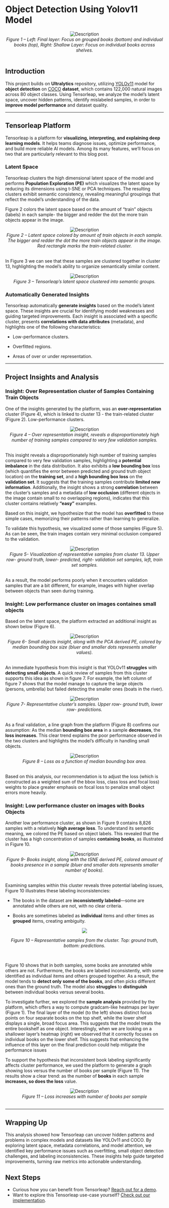 # Object Detection Using Yolov11 Model

<div align="center">
  <img src="/ultralytics/tensorleap_folder/assets/Figure1.png" alt="Description"/>
  <figcaption><em>Figure 1 – Left: Final layer: Focus on grouped books (bottom) and individual books (top), Right: Shallow Layer: Focus on individual books across shelves.</em></figcaption>
</div>
&nbsp;

## Introduction
This project builds on **Ultralytics** repository, utilizing [YOLOv11](https://docs.ultralytics.com/models/yolo11/) model for **object detection** on [COCO](https://cocodataset.org/#home) **dataset**, which contains 122,000 natural images across 80 object classes.
Using Tensorleap, we analyze the model’s latent space, uncover hidden patterns, identify mislabeled samples, in order to **improve model performance** and dataset quality.

---

## Tensorleap Platform
Tensorleap is a platform for **visualizing, interpreting, and explaining deep learning models**. It helps teams diagnose issues, optimize performance, and build more reliable AI models. Among its many features, we’ll focus on two that are particularly relevant to this blog post.
### Latent Space
Tensorleap clusters the high dimensional latent space of the model and performs **Population Exploration (PE)** which visualizes the latent space by reducing its dimensions using t-SNE or PCA techniques. The resulting clusters exhibit semantic consistency, revealing meaningful groupings that reflect the model’s understanding of the data.

Figure 2 colors the latent space based on the amount of “train” objects (labels) in each sample- the bigger and redder the dot the more train objects appear in the image.


<div align="center">
  <img src="/ultralytics/tensorleap_folder/assets/Figure2.png" alt="Description"/>
  <figcaption><em>Figure 2 – Latent space colored by amount of train objects in each sample. The bigger and redder the dot the more train objects appear in the image. Red rectangle marks the train-related cluster.
</em></figcaption>
</div>
&nbsp;


 In Figure 3 we can see that these samples are clustered together in cluster 13, highlighting the model’s ability to organize semantically similar content.


<div align="center">
  <img src="/ultralytics/tensorleap_folder/assets/Figure3.png" alt="Description"/>
  <figcaption><em>Figure 3 – Tensorleap’s latent space clustered into semantic groups.
</em></figcaption>
</div>


### Automatically Generated Insights

Tensorleap automatically **generate insights** based on the model’s latent space. These insights are crucial for identifying model weaknesses and guiding targeted improvements. Each insight is associated with a specific cluster, presents **correlations with data attributes** (metadata), and highlights one of the following characteristics:

- Low-performance clusters.

- Overfitted regions.

- Areas of over or under representation.
---

## Project Insights and Analysis
### Insight: Over Representation cluster of Samples Containing Train Objects
One of the insights generated by the platform, was an **over-representation** cluster (Figure 4), which is linked to cluster 13 - the train-related cluster (Figure 2).
Low-performance clusters.


<div align="center">
  <img src="/ultralytics/tensorleap_folder/assets/Figure4.png" alt="Description"/>
  <figcaption><em>Figure 4 – Over representation insight, reveals a disproportionately high number of training samples compared to very few validation samples.
</em></figcaption>
</div>
&nbsp;


This insight reveals a disproportionately high number of training samples compared to very few validation samples, highlighting a **potential imbalance** in the data distribution. It also exhibits a **low bounding box** loss (which quantifies the error between predicted and ground truth object location) on the **training set**, and a **high bounding box loss** on the **validation set**. It suggests that the training samples contribute **limited new information**.
Additionally, the insight shows a strong **correlation** between the cluster’s samples and a metadata of **low occlusion** (different objects in the image contain small to no overlapping regions), indicates that this cluster contains relatively **“easy”** examples. 

Based on this insight, we hypothesize that the model has **overfitted** to these simple cases, memorizing their patterns rather than learning to generalize. 

To validate this hypothesis, we visualized some of those samples (Figure 5). As can be seen, the train images contain very minimal occlusion compared to the validation.


<div align="center">
  <img src="/ultralytics/tensorleap_folder/assets/Figure5.png" alt="Description"/>
  <figcaption><em>Figure 5- Visualization of representative samples from cluster 13. Upper row- ground truth, lower- predicted, right- validation set samples, left, train set samples.
</em></figcaption>
</div>
&nbsp;


As a result, the model performs poorly when it encounters validation samples that are a bit different, for example, images with higher overlap between objects than seen during training.

### Insight: Low performance cluster on images containes small objects
Based on the latent space, the platform extracted an additional insight as shown below (Figure 6). 


<div align="center">
  <img src="/ultralytics/tensorleap_folder/assets/Figure6.png" alt="Description"/>
  <figcaption><em>Figure 6- Small objects insight, along with the PCA derived PE, colored by median bounding box size (bluer and smaller dots represents smaller values).
</em></figcaption>
</div>
&nbsp;


An immediate hypothesis from this insight is that YOLOv11 **struggles** with **detecting small objects**. A quick review of samples from this cluster supports this idea as shown in figure 7. For example, the left column of figure 7 shows that the model manage to capture the large objects (persons, umbrella) but failed detecting the smaller ones (boats in the river). 


<div align="center">
  <img src="/ultralytics/tensorleap_folder/assets/Figure7.png" alt="Description"/>
  <figcaption><em>Figure 7- Representative cluster’s samples. Upper row- ground truth, lower row- predictions.
</em></figcaption>
</div>
&nbsp;


As a final validation, a line graph from the platform (Figure 8) confirms our assumption: As the median **bounding box area** in a sample **decreases**, the **loss increases**. This clear trend explains the poor performance observed in the two clusters and highlights the model’s difficulty in handling small objects.


<div align="center">
  <img src="/ultralytics/tensorleap_folder/assets/Figure8.png" alt="Description"/>
  <figcaption><em>Figure 8 – Loss as a function of median bounding box area.
</em></figcaption>
</div>
&nbsp;



Based on this analysis, our recommendation is to adjust the loss (which is constructed as a weighted sum of the bbox loss, class loss and focal loss) weights to place greater emphasis on focal loss to penalize small object errors more heavily.
### Insight: Low performance cluster on images with Books Objects
Another low performance cluster, as shown in Figure 9 contains 8,826 samples with a relatively **high average loss**. To understand its semantic meaning, we colored the PE based on object labels. This revealed that the cluster has a high concentration of samples **containing books**, as illustrated in Figure 10.


<div align="center">
  <img src="/ultralytics/tensorleap_folder/assets/Figure9.png" alt="Description"/>
  <figcaption><em>Figure 9- Books insight, along with the tSNE derived PE, colored amount of books presence in a sample (bluer and smaller dots represents smaller number of books).
</em></figcaption>
</div>
&nbsp;


Examining samples within this cluster reveals three potential labeling issues, Figure 10 illustrates these labeling inconsistencies:

- The books in the  dataset are **inconsistently labeled**—some are annotated while others are not, with no clear criteria.

- Books are sometimes labeled as **individual** items and other times as **grouped** items, creating ambiguity.


<p align="center">
  <img src="/ultralytics/tensorleap_folder/assets/Figure10.png" />
</p>

<p align="center">
  <em>Figure 10 – Representative samples from the cluster. Top: ground truth, bottom: predictions.</em>
</p>
&nbsp;


Figure 10 shows that in both samples, some books are annotated while others are not. Furthermore, the books are labeled inconsistently, with some identified as individual items and others grouped together. As a result, the model tends to **detect only some of the books**, and often picks different ones than the ground truth. The model also **struggles** to **distinguish** between individual books versus several books.

To investigate further, we explored the **sample analysis** provided by the platform, which offers a way to compute gradcam-like heatmaps per layer (Figure 1). The final layer of the model (to the left) shows distinct focus points on four separate books on the top shelf, while the lower shelf displays a single, broad focus area. This suggests that the model treats the entire bookshelf as one object. Interestingly, when we are looking on a shallower layer’s heatmap (right) we observed that it correctly focuses on individual books on the lower shelf. This suggests that enhancing the influence of this layer on the final prediction could help mitigate the performance issues

To support the hypothesis that inconsistent book labeling significantly affects cluster performance, we used the platform to generate a graph showing loss versus the number of books per sample (Figure 11). The results show a clear trend: as the number of **books** in each sample **increases, so does the loss** value.


<div align="center">
  <img src="/ultralytics/tensorleap_folder/assets/Figure11.png" alt="Description"/>
  <figcaption><em>Figure 11 – Loss increases with number of books per sample
</em></figcaption>
</div>
&nbsp;



---
## Wrapping Up
This analysis showed how Tensorleap can uncover hidden patterns and problems in complex models and datasets like YOLOv11 and COCO. By exploring latent space, metadata correlations, and model attention, we identified key performance issues such as overfitting, small object detection challenges, and labeling inconsistencies. These insights help guide targeted improvements, turning raw metrics into actionable understanding.
## Next Steps
* Curious how you can benefit from Tensorleap? [Reach out for a demo](https://tensorleap.ai/request-demo/).
* Want to explore this Tensorleap use-case yourself? [Check out our implementation](https://github.com/Tensorleap-hub/yolov11/tree/blog).